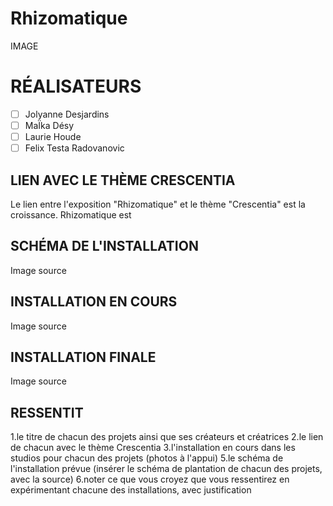 # Rhizomatique

IMAGE

# RÉALISATEURS
- [ ] Jolyanne Desjardins
- [ ] MaÏka Désy
- [ ] Laurie Houde
- [ ] Felix Testa Radovanovic

## LIEN AVEC LE THÈME CRESCENTIA

Le lien entre l'exposition "Rhizomatique" et le thème "Crescentia" est la croissance. Rhizomatique est  

## SCHÉMA DE L'INSTALLATION

Image
source

## INSTALLATION EN COURS

Image
source

## INSTALLATION FINALE

Image
source

## RESSENTIT


1.le titre de chacun des projets ainsi que ses créateurs et créatrices
2.le lien de chacun avec le thème Crescentia
3.l'installation en cours dans les studios pour chacun des projets (photos à l'appui)
5.le schéma de l'installation prévue (insérer le schéma de plantation de chacun des projets, avec la source)
6.noter ce que vous croyez que vous ressentirez en expérimentant chacune des installations, avec justification
